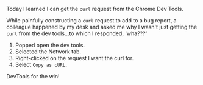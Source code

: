 Today I learned I can get the `curl` request from the Chrome Dev Tools.  

While painfully constructing a `curl` request to add to a bug report, a colleague happened by my desk and asked me
why I wasn't just getting the `curl` from the dev tools...to which I responded, 'wha???'  

1. Popped open the dev tools.  
1. Selected the Network tab.
1. Right-clicked on the request I want the curl for.
1. Select `Copy as cURL`.

DevTools for the win!
